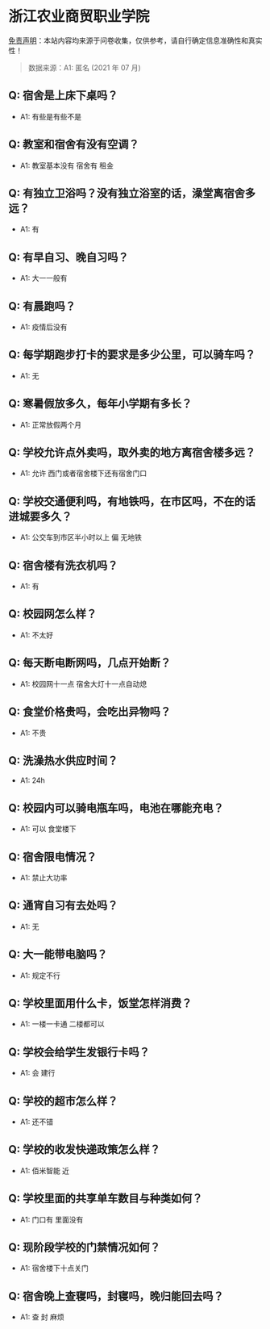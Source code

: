 # 浙江农业商贸职业学院

[免责声明](https://colleges.chat/#_3)：本站内容均来源于问卷收集，仅供参考，请自行确定信息准确性和真实性！

> 数据来源：A1: 匿名 (2021 年 07 月)

## Q: 宿舍是上床下桌吗？

- A1: 有些是有些不是

## Q: 教室和宿舍有没有空调？

- A1: 教室基本没有 宿舍有 租金

## Q: 有独立卫浴吗？没有独立浴室的话，澡堂离宿舍多远？

- A1: 有

## Q: 有早自习、晚自习吗？

- A1: 大一一般有

## Q: 有晨跑吗？

- A1: 疫情后没有

## Q: 每学期跑步打卡的要求是多少公里，可以骑车吗？

- A1: 无

## Q: 寒暑假放多久，每年小学期有多长？

- A1: 正常放假两个月

## Q: 学校允许点外卖吗，取外卖的地方离宿舍楼多远？

- A1: 允许 西门或者宿舍楼下还有宿舍门口

## Q: 学校交通便利吗，有地铁吗，在市区吗，不在的话进城要多久？

- A1: 公交车到市区半小时以上 偏 无地铁

## Q: 宿舍楼有洗衣机吗？

- A1: 有

## Q: 校园网怎么样？

- A1: 不太好

## Q: 每天断电断网吗，几点开始断？

- A1: 校园网十一点 宿舍大灯十一点自动熄

## Q: 食堂价格贵吗，会吃出异物吗？

- A1: 不贵

## Q: 洗澡热水供应时间？

- A1: 24h

## Q: 校园内可以骑电瓶车吗，电池在哪能充电？

- A1: 可以 食堂楼下

## Q: 宿舍限电情况？

- A1: 禁止大功率

## Q: 通宵自习有去处吗？

- A1: 无

## Q: 大一能带电脑吗？

- A1: 规定不行

## Q: 学校里面用什么卡，饭堂怎样消费？

- A1: 一楼一卡通 二楼都可以

## Q: 学校会给学生发银行卡吗？

- A1: 会 建行

## Q: 学校的超市怎么样？

- A1: 还不错

## Q: 学校的收发快递政策怎么样？

- A1: 佰米智能 近

## Q: 学校里面的共享单车数目与种类如何？

- A1: 门口有 里面没有

## Q: 现阶段学校的门禁情况如何？

- A1: 宿舍楼下十点关门

## Q: 宿舍晚上查寝吗，封寝吗，晚归能回去吗？

- A1: 查 封 麻烦


